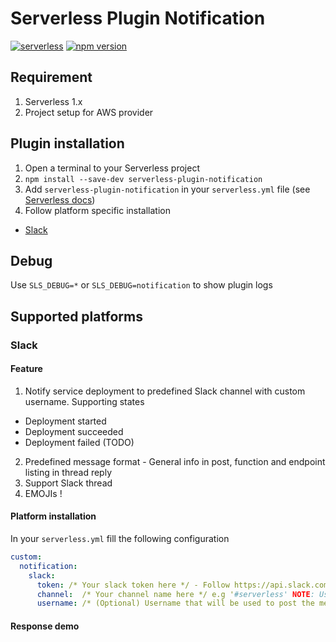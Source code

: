 # Serverless Plugin Notification

[![serverless](http://public.serverless.com/badges/v3.svg)](http://www.serverless.com)
[![npm version](https://badge.fury.io/js/serverless-plugin-notification.svg)](https://badge.fury.io/js/serverless-plugin-notification)

## Requirement
1. Serverless 1.x
2. Project setup for AWS provider

## Plugin installation
1. Open a terminal to your Serverless project
2. `npm install --save-dev serverless-plugin-notification`
3. Add `serverless-plugin-notification` in your `serverless.yml` file (see [Serverless docs](https://serverless.com/framework/docs/providers/aws/guide/plugins/#installing-plugins))
4. Follow platform specific installation
  - [Slack](#slack)

## Debug
Use `SLS_DEBUG=*` or `SLS_DEBUG=notification` to show plugin logs

## Supported platforms

### Slack

#### Feature
1. Notify service deployment to predefined Slack channel with custom username. Supporting states
  - Deployment started
  - Deployment succeeded
  - Deployment failed (TODO)
2. Predefined message format - General info in post, function and endpoint listing in thread reply
3. Support Slack thread
4. EMOJIs !

#### Platform installation

In your `serverless.yml` fill the following configuration
```yaml
custom:
  notification:
    slack:
      token: /* Your slack token here */ - Follow https://api.slack.com/bot-users to get bot access token
      channel:  /* Your channel name here */ e.g '#serverless' NOTE: Using direct message '@person' will have 'channel_not_found' error at `Deployment succeeded` and `Deployment failed`
      username: /* (Optional) Username that will be used to post the message */
```

#### Response demo
